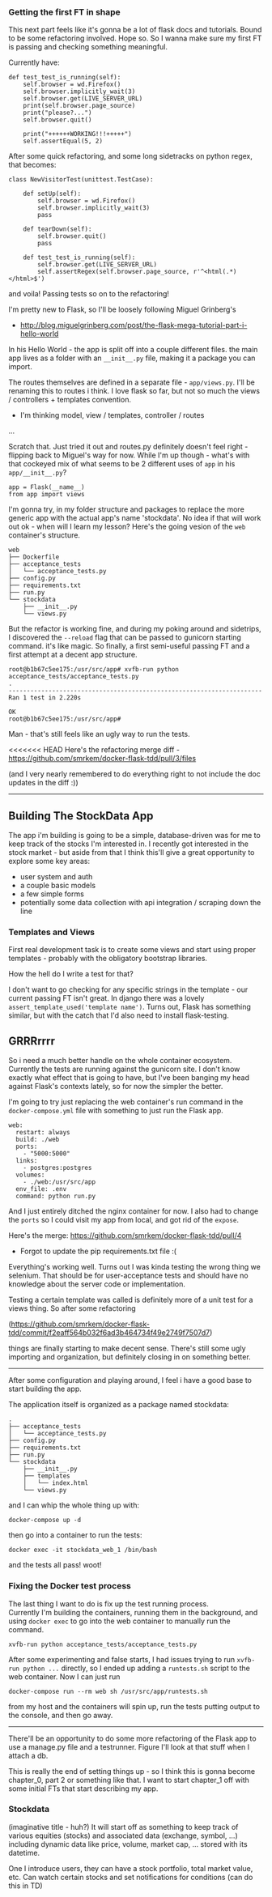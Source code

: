 ### Getting the first FT in shape

This next part feels like it's gonna be a lot of flask docs and tutorials. Bound to be
some refactoring involved. Hope so. So I wanna make sure my first FT is passing and checking
something meaningful.

Currently have:
```
def test_test_is_running(self):
    self.browser = wd.Firefox()
    self.browser.implicitly_wait(3)
    self.browser.get(LIVE_SERVER_URL)
    print(self.browser.page_source)
    print("please?...")
    self.browser.quit()

    print("++++++WORKING!!!+++++")
    self.assertEqual(5, 2)
```

After some quick refactoring, and some long sidetracks on python regex, that becomes:
```
class NewVisitorTest(unittest.TestCase):

    def setUp(self):
        self.browser = wd.Firefox()
        self.browser.implicitly_wait(3)
        pass

    def tearDown(self):
        self.browser.quit()
        pass

    def test_test_is_running(self):
        self.browser.get(LIVE_SERVER_URL)
        self.assertRegex(self.browser.page_source, r'^<html(.*)</html>$')
```
and voila! Passing tests so on to the refactoring!

I'm pretty new to Flask, so I'll be loosely following Miguel Grinberg's
- http://blog.miguelgrinberg.com/post/the-flask-mega-tutorial-part-i-hello-world

In his Hello World - the app is split off into a couple different files. the main app lives as a folder with
an `__init__.py` file, making it a package you can import.

The routes themselves are defined in a separate file - `app/views.py`. I'll be renaming this to routes i think.
I love flask so far, but not so much the views / controllers + templates convention.
- I'm thinking model, view / templates, controller / routes

...


Scratch that. Just tried it out and routes.py definitely doesn't feel right - flipping back to Miguel's way for now.
While I'm up though - what's with that cockeyed mix of what seems to be 2 different uses of `app` in his `app/__init__.py`?
```
app = Flask(__name__)
from app import views
```

I'm gonna try, in my folder structure and packages to replace the more generic app with the actual app's name 'stockdata'.
No idea if that will work out ok - when will I learn my lesson? Here's the going vesion of the `web` container's structure.
```
web
├── Dockerfile
├── acceptance_tests
│   └── acceptance_tests.py
├── config.py
├── requirements.txt
├── run.py
└── stockdata
    ├── __init__.py
    └── views.py
```

But the refactor is working fine, and during my poking around and sidetrips, I discovered the `--reload` flag that can be
passed to gunicorn starting command. it's like magic. So finally, a first semi-useful passing FT and a first attempt
at a decent app structure.

```
root@b1b67c5ee175:/usr/src/app# xvfb-run python acceptance_tests/acceptance_tests.py
.
----------------------------------------------------------------------
Ran 1 test in 2.220s

OK
root@b1b67c5ee175:/usr/src/app#
```

Man - that's still feels like an ugly way to run the tests.

<<<<<<< HEAD
Here's the refactoring merge diff -
https://github.com/smrkem/docker-flask-tdd/pull/3/files

(and I very nearly remembered to do everything right to not include the doc updates in the diff :))

****
## Building The StockData App
The app i'm building is going to be a simple, database-driven was for me to keep track of the stocks I'm interested in.
I recently got interested in the stock market - but aside from that I think this'll give a great opportunity to explore
some key areas:
- user system and auth
- a couple basic models
- a few simple forms
- potentially some data collection with api integration / scraping down the line


### Templates and Views
First real development task is to create some views and start using proper templates -
probably with the obligatory bootstrap libraries.

How the hell do I write a test for that?

I don't want to go checking for any specific strings in the template - our current passing FT isn't great.
In django there was a lovely `assert_template_used('template name')`. Turns out, Flask has something similar,
but with the catch that I'd also need to install flask-testing.

## GRRRrrrr
So i need a much better handle on the whole container ecosystem. Currently the tests are running against the gunicorn site.
I don't know exactly what effect that is going to have, but I've been banging my head against Flask's contexts lately,
so for now the simpler the better.

I'm going to try just replacing the web container's run command in the `docker-compose.yml` file with something to just run
the Flask app.

```
web:
  restart: always
  build: ./web
  ports:
    - "5000:5000"
  links:
    - postgres:postgres
  volumes:
    - ./web:/usr/src/app
  env_file: .env
  command: python run.py
```

And I just entirely ditched the nginx container for now. I also had to change the `ports` so I could visit my app from local,
and got rid of the `expose`.

Here's the merge: https://github.com/smrkem/docker-flask-tdd/pull/4

- Forgot to update the pip requirements.txt file :(

Everything's working well. Turns out I was kinda testing the wrong thing we selenium. That should be for user-acceptance tests
and should have no knowledge about the server code or implementation.

Testing a certain template was called is definitely more of a unit test for a views thing. So after some refactoring

(https://github.com/smrkem/docker-flask-tdd/commit/f2eaff564b032f6ad3b464734f49e2749f7507d7)

things are finally starting to make decent sense. There's still some ugly importing and organization, but definitely
closing in on something better.

***

After some configuration and playing around, I feel i have a good base to start building the app.

The application itself is organized as a package named stockdata:
```
.
├── acceptance_tests
│   └── acceptance_tests.py
├── config.py
├── requirements.txt
├── run.py
└── stockdata
    ├── __init__.py
    ├── templates
    │   └── index.html
    └── views.py
```
and I can whip the whole thing up with:
```
docker-compose up -d
```

then go into a container to run the tests:
```
docker exec -it stockdata_web_1 /bin/bash
```
and the tests all pass! woot!


### Fixing the Docker test process  
The last thing I want to do is fix up the test running process.  
Currently I'm building the containers, running them in the background, and using `docker exec` to go into the web container to manually run the command.  
```
xvfb-run python acceptance_tests/acceptance_tests.py
```

After some experimenting and false starts, I had issues trying to run `xvfb-run python ...` directly, so I ended up adding a `runtests.sh` script to the web container. Now I can just run
```
docker-compose run --rm web sh /usr/src/app/runtests.sh
```
from my host and the containers will spin up, run the tests putting output to the console, and then go away.  

***

There'll be an opportunity to do some more refactoring of the Flask app to use a manage.py file and a testrunner. Figure
I'll look at that stuff when I attach a db.

This is really the end of setting things up - so I think this is gonna become chapter_0, part 2 or something like that.
I want to start chapter_1 off with some initial FTs that start describing my app.

### Stockdata
(imaginative title - huh?)
It will start off as something to keep track of various equities (stocks) and associated data (exchange, symbol, ...)
including dynamic data like price, volume, market cap, ... stored with its datetime.

One I introduce users, they can have a stock portfolio, total market value, etc.
Can watch certain stocks and set notifications for conditions (can do this in TD)
